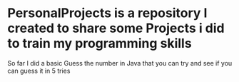 # PersonalProjects is a repository I created to share some Projects i did to train my programming skills
So far I did a basic Guess the number in Java that you can try and see if you can guess it in 5 tries
